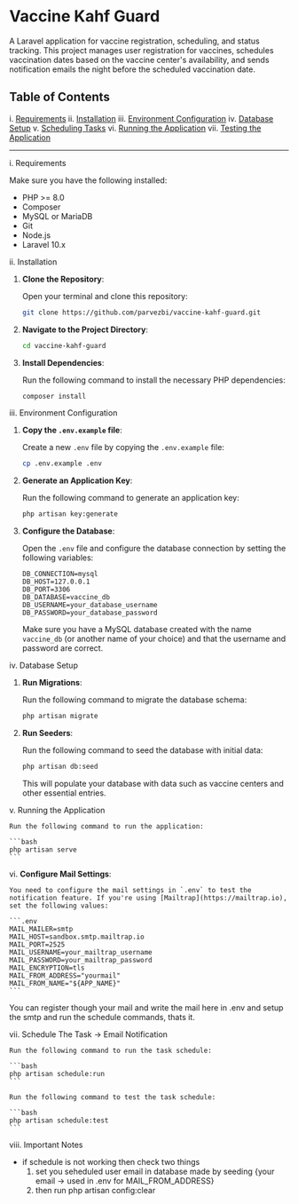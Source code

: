 # Vaccine Kahf Guard

A Laravel application for vaccine registration, scheduling, and status tracking. This project manages user registration for vaccines, schedules vaccination dates based on the vaccine center's availability, and sends notification emails the night before the scheduled vaccination date.

## Table of Contents

i. [Requirements](#requirements)
ii. [Installation](#installation)
iii. [Environment Configuration](#environment-configuration)
iv. [Database Setup](#database-setup)
v. [Scheduling Tasks](#scheduling-tasks)
vi. [Running the Application](#running-the-application)
vii. [Testing the Application](#testing-the-application)

---

i. Requirements

Make sure you have the following installed:

- PHP >= 8.0
- Composer
- MySQL or MariaDB
- Git
- Node.js
- Laravel 10.x

ii. Installation

1. **Clone the Repository**:

    Open your terminal and clone this repository:

    ```bash
    git clone https://github.com/parvezbi/vaccine-kahf-guard.git
    ```

2. **Navigate to the Project Directory**:

    ```bash
    cd vaccine-kahf-guard
    ```

3. **Install Dependencies**:

    Run the following command to install the necessary PHP dependencies:

    ```bash
    composer install
    ```

iii. Environment Configuration

1. **Copy the `.env.example` file**:

    Create a new `.env` file by copying the `.env.example` file:

    ```bash
    cp .env.example .env
    ```

2. **Generate an Application Key**:

    Run the following command to generate an application key:

    ```bash
    php artisan key:generate
    ```

3. **Configure the Database**:

    Open the `.env` file and configure the database connection by setting the following variables:

    ```env
    DB_CONNECTION=mysql
    DB_HOST=127.0.0.1
    DB_PORT=3306
    DB_DATABASE=vaccine_db
    DB_USERNAME=your_database_username
    DB_PASSWORD=your_database_password
    ```

    Make sure you have a MySQL database created with the name `vaccine_db` (or another name of your choice) and that the username and password are correct.

iv. Database Setup

1. **Run Migrations**:

    Run the following command to migrate the database schema:

    ```bash
    php artisan migrate
    ```

2. **Run Seeders**:

    Run the following command to seed the database with initial data:

    ```bash
    php artisan db:seed
    ```

    This will populate your database with data such as vaccine centers and other essential entries.

v. Running the Application

    Run the following command to run the application:

    ```bash
    php artisan serve
    ```

vi. **Configure Mail Settings**:

    You need to configure the mail settings in `.env` to test the notification feature. If you're using [Mailtrap](https://mailtrap.io), set the following values:

    ```.env
    MAIL_MAILER=smtp
    MAIL_HOST=sandbox.smtp.mailtrap.io
    MAIL_PORT=2525
    MAIL_USERNAME=your_mailtrap_username
    MAIL_PASSWORD=your_mailtrap_password
    MAIL_ENCRYPTION=tls
    MAIL_FROM_ADDRESS="yourmail"
    MAIL_FROM_NAME="${APP_NAME}"
    ```

   You can register though your mail and write the mail here in .env and setup the smtp and run the schedule commands, thats it.

vii. Schedule The Task -> Email Notification

    Run the following command to run the task schedule:

    ```bash
    php artisan schedule:run
    ```

    Run the following command to test the task schedule:

    ```bash
    php artisan schedule:test
    ```

viii. Important Notes
- if schedule is not working then check two things
	1. set you seheduled user email in database made by seeding {your email -> used in .env for MAIL_FROM_ADDRESS}
	2. then run php artisan config:clear
